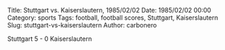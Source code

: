 Title: Stuttgart vs. Kaiserslautern, 1985/02/02
Date: 1985/02/02 00:00
Category: sports
Tags: football, football scores, Stuttgart, Kaiserslautern
Slug: stuttgart-vs-kaiserslautern
Author: carbonero


Stuttgart 5 - 0 Kaiserslautern
